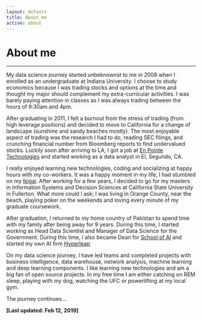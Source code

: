 ```yaml
---
layout: default
title: About me
active: about
---
```


<p><h1>About me</h1></p>

___

My data science journey started unbeknownst to me in 2008 when I enrolled as an undergraduate at Indiana University. I choose to study economics because I was trading stocks and options at the time and thought my major should complement my extra-curricular activities. I was barely paying attention in classes as I was always trading between the hours of 9:30am and 4pm.

After graduating in 2011, I felt a burnout from the stress of trading (from high leverage positions) and decided to move to California for a change of landscape (sunshine and sandy beaches mostly). The most enjoyable aspect of trading was the research I had to do, reading SEC filings, and crunching financial number from Bloomberg reports to find undervalued stocks. Luckily soon after arriving to LA, I got a job at [En Pointe Technologies](https://en.wikipedia.org/wiki/En_Pointe_Technologies) and started working as a data analyst in El, Segundo, CA.

I really enjoyed learning new technologies, coding and socializing at happy hours with my co-workers. It was a happy moment in my life, I had stumbled on my [Ikigai](https://upload.wikimedia.org/wikipedia/commons/1/18/Ikigai-EN.svg). After working for a few years, I decided to go for my masters in Information Systems and Decision Sciences at California State University in Fullerton. What more could I ask; I was living in Orange County, near the beach, playing poker on the weekends and loving every minute of my graduate coursework.

After graduation, I returned to my home country of Pakistan to spend time with my family after being away for 9 years. During this time, I started working as Head Data Scientist and Manager of Data Science for the Government. During this time, I also became Dean for [School of AI](https://github.com/lahorekid/lahorekid.github.io/blob/master/assets/pdfs/CV.pdf) and started my own AI firm [Hyperleap](http://hyperleap.ai)

On my data science journey, I have led teams and completed projects with business intelligence, data warehouse, network analysis, machine learning and deep learning components. I like learning new technologies and am a big fan of open source projects. In my free time I am either catching on REM sleep, playing with my dog, watching the UFC or powerlifting at my local gym. 

The journey continues...


**[Last updated: Feb 12, 2019]**
